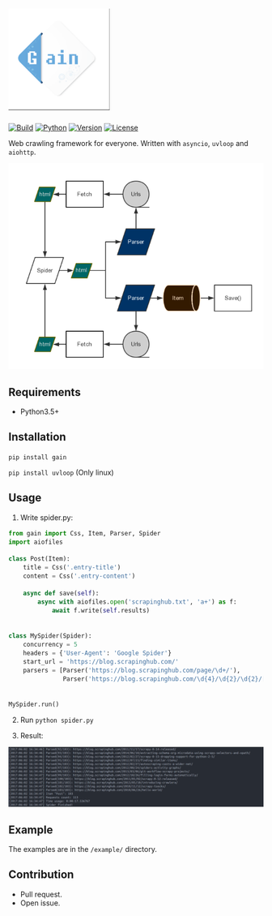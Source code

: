 # <img width="200" height="200" src="img/logo.png"/>

[![Build](https://travis-ci.org/gaojiuli/gain.svg?branch=master)](https://travis-ci.org/gaojiuli/gain)
[![Python](https://img.shields.io/pypi/pyversions/gain.svg)](https://pypi.python.org/pypi/gain/)
[![Version](https://img.shields.io/pypi/v/gain.svg)](https://pypi.python.org/pypi/gain/)
[![License](https://img.shields.io/pypi/l/gain.svg)](https://pypi.python.org/pypi/gain/)

Web crawling framework for everyone. Written with `asyncio`, `uvloop` and `aiohttp`.

![](img/architecture.png)

## Requirements

- Python3.5+

## Installation

`pip install gain`

`pip install uvloop` (Only linux)

## Usage

1. Write spider.py:

```python
from gain import Css, Item, Parser, Spider
import aiofiles

class Post(Item):
    title = Css('.entry-title')
    content = Css('.entry-content')

    async def save(self):
        async with aiofiles.open('scrapinghub.txt', 'a+') as f:
            await f.write(self.results)


class MySpider(Spider):
    concurrency = 5
    headers = {'User-Agent': 'Google Spider'}
    start_url = 'https://blog.scrapinghub.com/'
    parsers = [Parser('https://blog.scrapinghub.com/page/\d+/'),
               Parser('https://blog.scrapinghub.com/\d{4}/\d{2}/\d{2}/[a-z0-9\-]+/', Post)]


MySpider.run()
```
2. Run `python spider.py`

3. Result:

![](img/sample.png)

## Example

The examples are in the `/example/` directory.

## Contribution

- Pull request.
- Open issue.